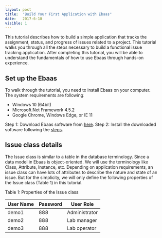 ```yaml
---
layout: post
title:  "Build Your First Application with Ebaas"
date:   2017-6-10
visible: 1
---
```


<p class="intro"><span class="dropcap">T</span>his tutorial describes how to build a simple application that tracks the assignment, status, and progress of issues related to a project. This tutorial walks you through all the steps necessary to build a functional issue tracking application. After completing this tutorial, you will be able to understand the fundamentals of how to use Ebaas through hands-on experience. </p>

## Set up the Ebaas

To walk through the tutorial, you need to install Ebaas on your computer. The system requirements are following:

*	Windows 10 (64bit)
*	Microsoft.Net Framework 4.5.2
*	Google Chrome, Windows Edge, or IE 11

Step 1:	Download Ebaas software from <a class="post-link" href="https://ebaas.github.io/download/">here</a>.
Step 2:	Install the downloaded software following the <a class="post-link" href="https://ebaas.github.io/blog/InstallEbassHelp/">steps</a>.

## Issue class details

The Issue class is similar to a table in the database terminology. Since a data model in Ebaas is object-oriented. We will use the terminology like Class, Attribute, Instance, etc.    Depending on application requirements, an issue class can have lots of attributes to describe the nature and state of an issue. But for the simplicity, we will only define the following properties of the Issue class (Table 1) in this tutorial.

Table 1: Properties of the Issue class

| User Name | Password | User Role |
|-------|--------|---------|
| demo1 | 888 | Administrator |
| demo2 | 888 | Lab manager |
| demo3 | 888 | Lab operator |


